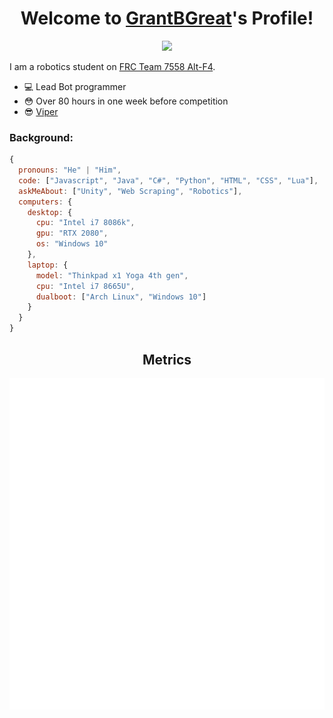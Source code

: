 <h1 align="center">Welcome to <a href="https://github.com/GrantBGreat">GrantBGreat</a>'s Profile!</h1>
<p align="center">
  <a align="center" href="https://github.com/DenverCoder1/readme-typing-svg"><img src="https://readme-typing-svg.herokuapp.com?&font=IBM+Plex+Sans&color=833cbd&center=true&vCenter=true&size=25&lines=Welcome+to+my+GitHub+profile!;I+love+robotics!;I'm+a+High+School+student!" /></a>
</p>

I am a robotics student on [FRC Team 7558 Alt-F4](https://www.team7558.com/).
* 💻 Lead Bot programmer
* 😳 Over 80 hours in one week before competition
* 😎 [Viper](https://www.instagram.com/p/B9ZtMfghWCd/?utm_source=ig_web_copy_link)



### Background:
```js
{
  pronouns: "He" | "Him",
  code: ["Javascript", "Java", "C#", "Python", "HTML", "CSS", "Lua"],
  askMeAbout: ["Unity", "Web Scraping", "Robotics"],
  computers: {
    desktop: {
      cpu: "Intel i7 8086k",
      gpu: "RTX 2080",
      os: "Windows 10"
    },
    laptop: {
      model: "Thinkpad x1 Yoga 4th gen",
      cpu: "Intel i7 8665U",
      dualboot: ["Arch Linux", "Windows 10"]
    }
  }
}
```



<h2 align="center">Metrics</h2>
<p align="center">
  <a href="https://skyline.github.com/grantbgreat/2021">
    <img align="center" src="https://github.com/GrantBGreat/GrantBGreat/blob/main/github-metrics.svg"></img>
  </a>
</p>
